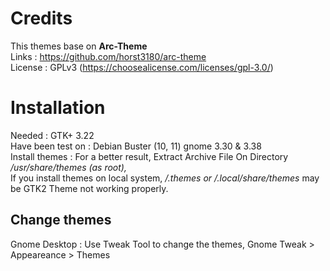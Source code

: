# Credits
This themes base on <b>Arc-Theme</b> </br>
Links : https://github.com/horst3180/arc-theme</br>
License : GPLv3 (https://choosealicense.com/licenses/gpl-3.0/)</br>

# Installation
Needed : GTK+ 3.22</br>
Have been test on : Debian Buster (10, 11) gnome 3.30 & 3.38</br>
Install themes : For a better result, Extract Archive File On Directory<i> /usr/share/themes (as root),</i> </br>
If you install themes on local system, <i>/.themes or /.local/share/themes</i> may be GTK2 Theme not working properly.</br>

## Change themes
Gnome Desktop : Use Tweak Tool to change the themes, Gnome Tweak > Appeareance > Themes</br>
